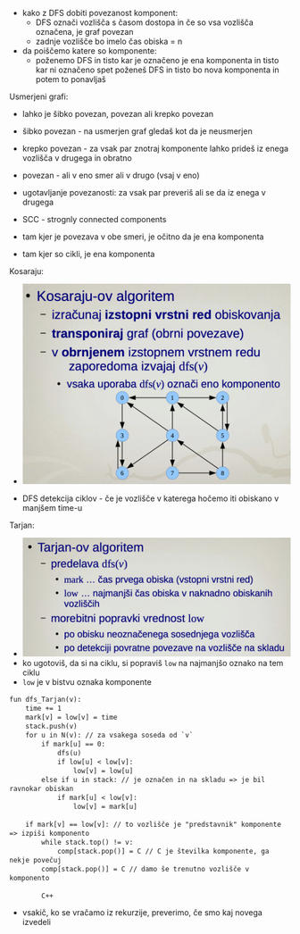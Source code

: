 - kako z DFS dobiti povezanost komponent:
	- DFS označi vozlišča s časom dostopa in če so vsa vozlišča označena, je graf povezan
	- zadnje vozlišče bo imelo čas obiska = n
- da poiščemo katere so komponente:
	- poženemo DFS in tisto kar je označeno je ena komponenta in tisto kar ni označeno spet poženeš DFS in tisto bo nova komponenta in potem to ponavljaš

Usmerjeni grafi:
- lahko je šibko povezan, povezan ali krepko povezan
- šibko povezan - na usmerjen graf gledaš kot da je neusmerjen
- krepko povezan - za vsak par znotraj komponente lahko prideš iz enega vozlišča v drugega in obratno
- povezan - ali v eno smer ali v drugo (vsaj v eno)

- ugotavljanje povezanosti: za vsak par preveriš ali se da iz enega v drugega

- SCC - strognly connected components
- tam kjer je povezava v obe smeri, je očitno da je ena komponenta
- tam kjer so cikli, je ena komponenta

Kosaraju:
- ![400](../../Images2/Pasted%20image%2020250114134346.png)

- DFS detekcija ciklov - če je vozlišče v katerega hočemo iti obiskano v manjšem time-u

Tarjan:
- ![400](../../Images2/Pasted%20image%2020250114142723.png)
- ko ugotoviš, da si na ciklu, si popraviš `low` na najmanjšo oznako na tem ciklu
- `low` je v bistvu oznaka komponente
```
fun dfs_Tarjan(v):
	time += 1
	mark[v] = low[v] = time
	stack.push(v)
	for u in N(v): // za vsakega soseda od `v`
		if mark[u] == 0:
			dfs(u)
			if low[u] < low[v]:
				low[v] = low[u]
		else if u in stack: // je označen in na skladu => je bil ravnokar obiskan
			if mark[u] < low[v]:
				low[v] = mark[u]

	if mark[v] == low[v]: // to vozlišče je "predstavnik" komponente => izpiši komponento
		while stack.top() != v:
			comp[stack.pop()] = C // C je številka komponente, ga nekje povečuj
		comp[stack.pop()] = C // damo še trenutno vozlišče v komponento

		C++
```
- vsakič, ko se vračamo iz rekurzije, preverimo, če smo kaj novega izvedeli